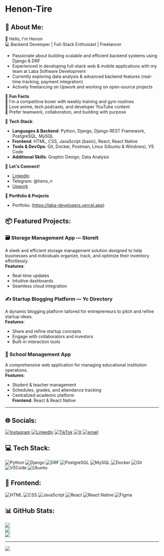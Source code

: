 # Henon-Tire

## 💫 About Me:
👋 Hello, I'm Henon  
💻 Backend Developer | Full-Stack Enthusiast | Freelancer  

- Passionate about building scalable and efficient backend systems using Django & DRF  
- Experienced in developing full-stack web & mobile applications with my team at Laba Software Development  
- Currently exploring data analysis & advanced backend features (real-time tracking, payment integration)  
- Actively freelancing on Upwork and working on open-source projects  

🎉 **Fun Facts**  
🥊 I'm a competitive boxer with weekly training and gym routines   
🎥 Love anime, tech podcasts, and developer YouTube content  
🤝 Prefer teamwork, collaboration, and building with purpose  

📌 **Tech Stack**:  
- **Languages & Backend**: Python, Django, Django REST Framework, PostgreSQL, MySQL  
- **Frontend**: HTML, CSS, JavaScript (basic), React, React Native  
- **Tools & DevOps**: Git, Docker, Postman, Linux (Ubuntu & Windows), VS Code  
- **Additional Skills**: Graphic Design, Data Analysis  

🚀 **Let's Connect!**  
- [LinkedIn](https://www.linkedin.com/in/henon-tireso-31b9a5314/)  
- Telegram: @heno_n  
- [Upwork](https://www.upwork.com/freelancers/~019a860be6672b4d85)

🔗 **Portfolio & Projects**  
- Portfolio: (https://laba-developers.vercel.app)

## 📦 Featured Projects:

### 🗃️ Storage Management App — **StoreIt**
A sleek and efficient storage management solution designed to help businesses and individuals organize, track, and optimize their inventory effortlessly.  
**Features**:  
- Real-time updates  
- Intuitive dashboards  
- Seamless cloud integration  

### ✍️ Startup Blogging Platform — **Yc Directory**
A dynamic blogging platform tailored for entrepreneurs to pitch and refine startup ideas.  
**Features**:  
- Share and refine startup concepts  
- Engage with collaborators and investors  
- Built-in interaction tools  

### 🏫 School Management App
A comprehensive web application for managing educational institution operations.  
**Features**:  
- Student & teacher management  
- Schedules, grades, and attendance tracking  
- Centralized academic platform  
**Frontend**: React & React Native  

---

## 🌐 Socials:

[![Instagram](https://img.shields.io/badge/Instagram-%23E4405F.svg?logo=Instagram&logoColor=white)](https://instagram.com/@heno_n1) 
[![LinkedIn](https://img.shields.io/badge/LinkedIn-%230077B5.svg?logo=linkedin&logoColor=white)](https://linkedin.com/in/henon-tireso-31b9a5314/) 
[![TikTok](https://img.shields.io/badge/TikTok-%23000000.svg?logo=TikTok&logoColor=white)](https://tiktok.com/@hen_on) 
[![X](https://img.shields.io/badge/X-black.svg?logo=X&logoColor=white)](https://x.com/Heno_n1) 
[![email](https://img.shields.io/badge/Email-D14836?logo=gmail&logoColor=white)](mailto:henontireso@gmail.com) 

## 💻 Tech Stack:
![Python](https://img.shields.io/badge/python-3670A0?style=for-the-badge&logo=python&logoColor=ffdd54) 
![Django](https://img.shields.io/badge/django-%23092E20.svg?style=for-the-badge&logo=django&logoColor=white)
![DRF](https://img.shields.io/badge/DRF-red?style=for-the-badge&logo=django&logoColor=white)
![PostgreSQL](https://img.shields.io/badge/postgresql-316192?style=for-the-badge&logo=postgresql&logoColor=white)
![MySQL](https://img.shields.io/badge/mysql-005C84?style=for-the-badge&logo=mysql&logoColor=white)
![Docker](https://img.shields.io/badge/docker-0db7ed?style=for-the-badge&logo=docker&logoColor=white)
![Git](https://img.shields.io/badge/git-F05032?style=for-the-badge&logo=git&logoColor=white)
![VSCode](https://img.shields.io/badge/vscode-007ACC?style=for-the-badge&logo=visual-studio-code&logoColor=white)
![Ubuntu](https://img.shields.io/badge/ubuntu-E95420?style=for-the-badge&logo=ubuntu&logoColor=white)

## 🎨 Frontend:
![HTML](https://img.shields.io/badge/html5-E34F26?style=for-the-badge&logo=html5&logoColor=white)
![CSS](https://img.shields.io/badge/css3-1572B6?style=for-the-badge&logo=css3&logoColor=white)
![JavaScript](https://img.shields.io/badge/javascript-F7DF1E?style=for-the-badge&logo=javascript&logoColor=black)
![React](https://img.shields.io/badge/react-20232A?style=for-the-badge&logo=react&logoColor=61DAFB)
![React Native](https://img.shields.io/badge/react_native-20232A?style=for-the-badge&logo=react&logoColor=61DAFB)
![Figma](https://img.shields.io/badge/figma-%23F24E1E.svg?style=for-the-badge&logo=figma&logoColor=white)

## 📊 GitHub Stats:
![](https://github-readme-stats.vercel.app/api?username=HenonTire&theme=aura&hide_border=false&include_all_commits=true&count_private=true)<br/>
![](https://github-readme-streak-stats.herokuapp.com/?user=HenonTire&theme=aura&hide_border=false)<br/>
![](https://github-readme-stats.vercel.app/api/top-langs/?username=HenonTire&theme=aura&hide_border=false&include_all_commits=true&count_private=true&layout=compact)

---

[![](https://visitcount.itsvg.in/api?id=HenonTire&icon=0&color=0)](https://visitcount.itsvg.in)

<!-- Proudly created with GPRM ( https://gprm.itsvg.in ) -->


